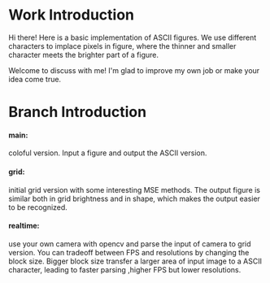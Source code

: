# Work Introduction

Hi there! Here is a basic implementation of ASCII figures. We use different characters to implace pixels in figure, where the thinner and smaller character meets the brighter part of a figure.

Welcome to discuss with me! I'm glad to improve my own job or make your idea come true.
# Branch Introduction
#### main:
coloful version. Input a figure and output the ASCII version. 

#### grid:
initial grid version with some interesting MSE methods. The output figure is similar both in grid brightness and in shape, which makes the output easier to be recognized.

#### realtime:
use your own camera with opencv and parse the input of camera to grid version.
You can tradeoff between FPS and resolutions by changing the block size. Bigger block size transfer a larger area of input image to a ASCII character, leading to faster parsing ,higher FPS but lower resolutions.
